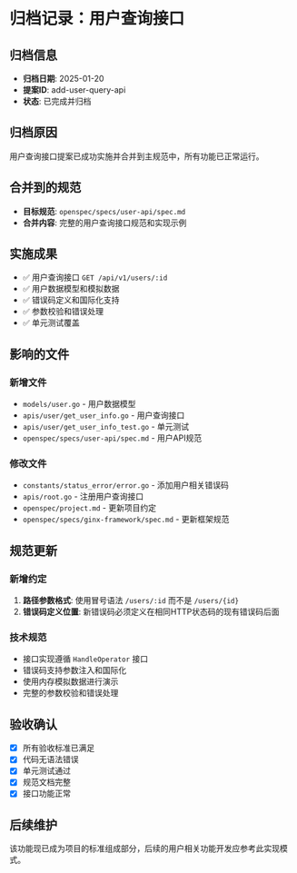 # 归档记录：用户查询接口

## 归档信息
- **归档日期**: 2025-01-20
- **提案ID**: add-user-query-api
- **状态**: 已完成并归档

## 归档原因
用户查询接口提案已成功实施并合并到主规范中，所有功能已正常运行。

## 合并到的规范
- **目标规范**: `openspec/specs/user-api/spec.md`
- **合并内容**: 完整的用户查询接口规范和实现示例

## 实施成果
- ✅ 用户查询接口 `GET /api/v1/users/:id`
- ✅ 用户数据模型和模拟数据
- ✅ 错误码定义和国际化支持
- ✅ 参数校验和错误处理
- ✅ 单元测试覆盖

## 影响的文件
### 新增文件
- `models/user.go` - 用户数据模型
- `apis/user/get_user_info.go` - 用户查询接口
- `apis/user/get_user_info_test.go` - 单元测试
- `openspec/specs/user-api/spec.md` - 用户API规范

### 修改文件
- `constants/status_error/error.go` - 添加用户相关错误码
- `apis/root.go` - 注册用户查询接口
- `openspec/project.md` - 更新项目约定
- `openspec/specs/ginx-framework/spec.md` - 更新框架规范

## 规范更新
### 新增约定
1. **路径参数格式**: 使用冒号语法 `/users/:id` 而不是 `/users/{id}`
2. **错误码定义位置**: 新错误码必须定义在相同HTTP状态码的现有错误码后面

### 技术规范
- 接口实现遵循 `HandleOperator` 接口
- 错误码支持参数注入和国际化
- 使用内存模拟数据进行演示
- 完整的参数校验和错误处理

## 验收确认
- [x] 所有验收标准已满足
- [x] 代码无语法错误
- [x] 单元测试通过
- [x] 规范文档完整
- [x] 接口功能正常

## 后续维护
该功能现已成为项目的标准组成部分，后续的用户相关功能开发应参考此实现模式。